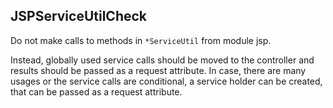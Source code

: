 ## JSPServiceUtilCheck

Do not make calls to methods in `*ServiceUtil` from module jsp.

Instead, globally used service calls should be moved to the controller and
results should be passed as a request attribute. In case, there are many usages
or the service calls are conditional, a service holder can be created, that can
be passed as a request attribute.
